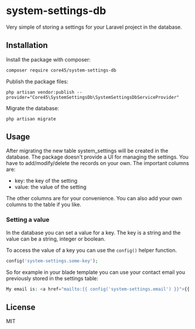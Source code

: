 # system-settings-db

Very simple of storing a settings for your Laravel project in the database.

## Installation

Install the package with composer:
```bash
composer require core45/system-settings-db
```

Publish the package files:
```
php artisan vendor:publish --provider="Core45\SystemSettingsDb\SystemSettingsDbServiceProvider"
```

Migrate the database:
```
php artisan migrate
```

## Usage
After migrating the new table system_settings will be created in the database. The package doesn't provide a UI for managing the settings. You have to add/modify/delete the records on your own.
The important columns are:
- key: the key of the setting
- value: the value of the setting

The other columns are for your convenience. You can also add your own columns to the table if you like.

### Setting a value
In the database you can set a value for a key. The key is a string and the value can be a string, integer or boolean.

To access the value of a key you can use the `config()` helper function.

```php
config('system-settings.some-key');
```
So for example in your blade template you can use your contact email you previously stored in the settings table:
```php
My email is: <a href="mailto:{{ config('system-settings.email') }}">{{ config('system-settings.email') }}</a>
```

## License
MIT
